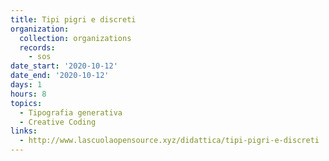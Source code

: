 ```yaml
---
title: Tipi pigri e discreti
organization:
  collection: organizations
  records:
    - sos
date_start: '2020-10-12'
date_end: '2020-10-12'
days: 1
hours: 8
topics:
  - Tipografia generativa
  - Creative Coding
links:
  - http://www.lascuolaopensource.xyz/didattica/tipi-pigri-e-discreti
---
```

